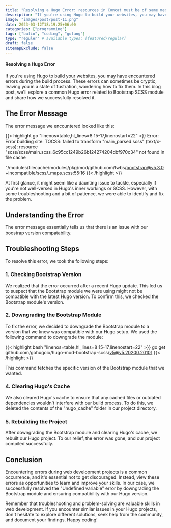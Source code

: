 ```yaml
---
title: "Resolving a Hugo Error: resources in Concat must be of same media type, got text/x-scss and text/css "
description: "If you're using Hugo to build your websites, you may have encountered errors during the build process. These errors can sometimes be cryptic, leaving you scratching your head, wondering how to fix them. In this blog post, we'll explore a common Hugo error related to Bootstrap SCSS module and share how we successfully resolved it."
image: "images/post/post-11.png"
date: 2023-03-12T18:19:25+06:00
categories: ["programming"]
tags: ["bufio", "coding", "golang"]
type: "reguler" # available types: [featured/regular]
draft: false
sitemapExclude: false
---
```




#### Resolving a Hugo Error

If you're using Hugo to build your websites, you may have encountered errors during the build process. These errors can sometimes be cryptic, leaving you in a state of fustration, wondering how to fix them. In this blog post, we'll explore a common Hugo error related to Bootstrap SCSS module and share how we successfully resolved it.


## The Error Message

The error message we encountered looked like this:

{{< highlight go "linenos=table,hl_lines=8 15-17,linenostart=22" >}}
Error: Error building site: TOCSS: failed to transform "main_parsed.scss" (text/x-scss): resource "scss/scss/main.scss_6c95cc1249b26b124274204dbf970c34" not found in file cache

"/modules/filecache/modules/pkg/mod/github.com/twbs/bootstrap@v5.3.0+incompatible/scss/_maps.scss:55:16
{{< /highlight >}}

At first glance, it might seem like a daunting issue to tackle, especially if you're not well-versed in Hugo's inner workings or SCSS. However, with some troubleshooting and a bit of patience, we were able to identify and fix the problem.

## Understanding the Error

The error message essentially tells us that there is an issue with our boostrap version compatability.

## Troubleshooting Steps

To resolve this error, we took the following steps:

### 1. Checking Bootstrap Version

We realized that the error occurred after a recent Hugo update. This led us to suspect that the Bootstrap module we were using might not be compatible with the latest Hugo version. To confirm this, we checked the Bootstrap module's version.

### 2. Downgrading the Bootstrap Module

To fix the error, we decided to downgrade the Bootstrap module to a version that we knew was compatible with our Hugo setup. We used the following command to downgrade the module:

{{< highlight bash "linenos=table,hl_lines=8 15-17,linenostart=22" >}}
go get github.com/gohugoio/hugo-mod-bootstrap-scss/v5@v5.20200.20101
{{< /highlight >}}

This command fetches the specific version of the Bootstrap module that we wanted.

### 4. Clearing Hugo's Cache

We also cleared Hugo's cache to ensure that any cached files or outdated dependencies wouldn't interfere with our build process. To do this, we deleted the contents of the "hugo_cache" folder in our project directory.

### 5. Rebuilding the Project

After downgrading the Bootstrap module and clearing Hugo's cache, we rebuilt our Hugo project. To our relief, the error was gone, and our project compiled successfully.

## Conclusion

Encountering errors during web development projects is a common occurrence, and it's essential not to get discouraged. Instead, view these errors as opportunities to learn and improve your skills. In our case, we successfully resolved the "Undefined variable" error by downgrading the Bootstrap module and ensuring compatibility with our Hugo version.

Remember that troubleshooting and problem-solving are valuable skills in web development. If you encounter similar issues in your Hugo projects, don't hesitate to explore different solutions, seek help from the community, and document your findings. Happy coding!